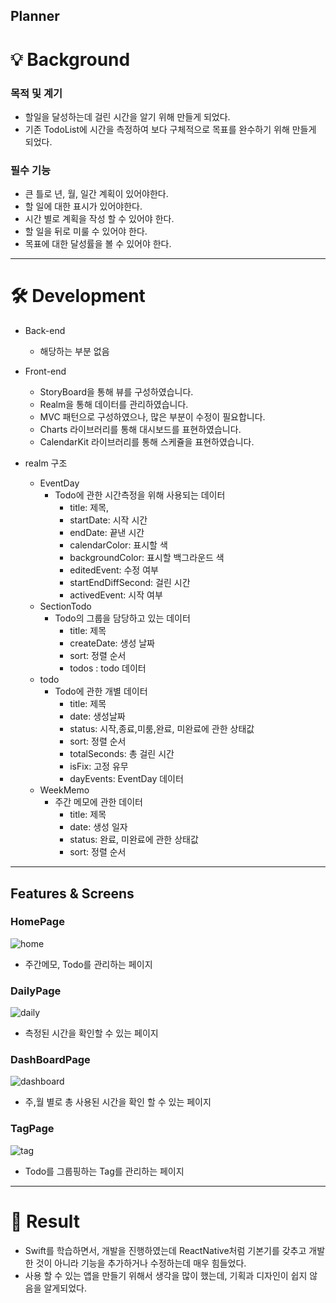 ## Planner

# **💡 Background**

### 목적 및 계기

- 할일을 달성하는데 걸린 시간을 알기 위해 만들게 되었다.
- 기존 TodoList에 시간을 측정하여 보다 구체적으로 목표를 완수하기 위해 만들게 되었다.

### 필수 기능

- 큰 틀로 년, 월, 일간 계획이 있어야한다.
- 할 일에 대한 표시가 있어야한다.
- 시간 별로 계획을 작성 할 수 있어야 한다.
- 할 일을 뒤로 미룰 수 있어야 한다.
- 목표에 대한 달성률을 볼 수 있어야 한다.

---

# **🛠 Development**

- Back-end
    - 해당하는 부분 없음
- Front-end
    - StoryBoard을 통해 뷰를 구성하였습니다.
    - Realm을 통해 데이터를 관리하였습니다.
    - MVC 패턴으로 구성하였으나, 많은 부분이 수정이 필요합니다.
    - Charts 라이브러리를 통해 대시보드를 표현하였습니다.
    - CalendarKit 라이브러리를 통해 스케쥴을 표현하였습니다.

- realm 구조
    - EventDay
        - Todo에 관한 시간측정을 위해 사용되는 데이터
            - title: 제목,
            - startDate: 시작 시간
            - endDate: 끝낸 시간
            - calendarColor: 표시할 색
            - backgroundColor: 표시할 백그라운드 색
            - editedEvent: 수정 여부
            - startEndDiffSecond: 걸린 시간
            - activedEvent: 시작 여부
    - SectionTodo
        - Todo의 그룹을 담당하고 있는 데이터
            - title: 제목
            - createDate: 생성 날짜
            - sort: 정렬 순서
            - todos : todo 데이터
    - todo
        - Todo에 관한 개별 데이터
            - title: 제목
            - date: 생성날짜
            - status: 시작,종료,미룸,완료, 미완료에 관한 상태값
            - sort: 정렬 순서
            - totalSeconds: 총 걸린 시간
            - isFix: 고정 유무
            - dayEvents: EventDay 데이터
    - WeekMemo
        - 주간 메모에 관한 데이터
            - title: 제목
            - date: 생성 일자
            - status: 완료, 미완료에 관한 상태값
            - sort: 정렬 순서

---

## **Features & Screens**

### HomePage

![home](https://user-images.githubusercontent.com/45157159/145926370-dfa412fa-c768-4d2a-8316-ba6fa69ce810.png)

- 주간메모, Todo를 관리하는 페이지

### DailyPage

![daily](https://user-images.githubusercontent.com/45157159/145926367-8789d6a6-f559-4112-b4bf-b4e8922fee93.png)

- 측정된 시간을 확인할 수 있는 페이지

### DashBoardPage

![dashboard](https://user-images.githubusercontent.com/45157159/145926363-366d6da7-b629-46b7-8f41-2a1d4491e5ea.png)

- 주,월 별로 총 사용된 시간을 확인 할 수 있는 페이지

### TagPage

![tag](https://user-images.githubusercontent.com/45157159/145926418-c2a0ceec-8770-4b9b-b5b5-b1f6e469436a.png)

- Todo를 그룹핑하는 Tag를 관리하는 페이지

---

# **🛫 Result**

- Swift를 학습하면서, 개발을 진행하였는데 ReactNative처럼 기본기를 갖추고 개발한 것이 아니라 기능을 추가하거나 수정하는데 매우 힘들었다.
- 사용 할 수 있는 앱을 만들기 위해서 생각을 많이 했는데, 기획과 디자인이 쉽지 않음을 알게되었다.
